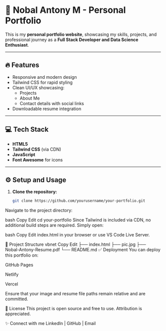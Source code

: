 # 🚀 Nobal Antony M - Personal Portfolio

This is my **personal portfolio website**, showcasing my skills, projects, and professional journey as a **Full Stack Developer and Data Science Enthusiast**.

---

## 🔥 **Features**

- Responsive and modern design
- Tailwind CSS for rapid styling
- Clean UI/UX showcasing:
  - Projects
  - About Me
  - Contact details with social links
- Downloadable resume integration

---

## 💻 **Tech Stack**

- **HTML5**
- **Tailwind CSS** (via CDN)
- **JavaScript**
- **Font Awesome** for icons

---

## ⚙️ **Setup and Usage**

1. **Clone the repository:**

   ```bash
   git clone https://github.com/yourusername/your-portfolio.git
Navigate to the project directory:

bash
Copy
Edit
cd your-portfolio
Since Tailwind is included via CDN, no additional build steps are required. Simply open:

bash
Copy
Edit
index.html
in your browser or use VS Code Live Server.

📂 Project Structure
vbnet
Copy
Edit
├── index.html
├── pic.jpg
├── Nobal-Antony-Resume.pdf
└── README.md
✅ Deployment
You can deploy this portfolio on:

GitHub Pages

Netlify

Vercel

Ensure that your image and resume file paths remain relative and are committed.

📄 License
This project is open source and free to use. Attribution is appreciated.

✨ Connect with me
LinkedIn | GitHub | Email

